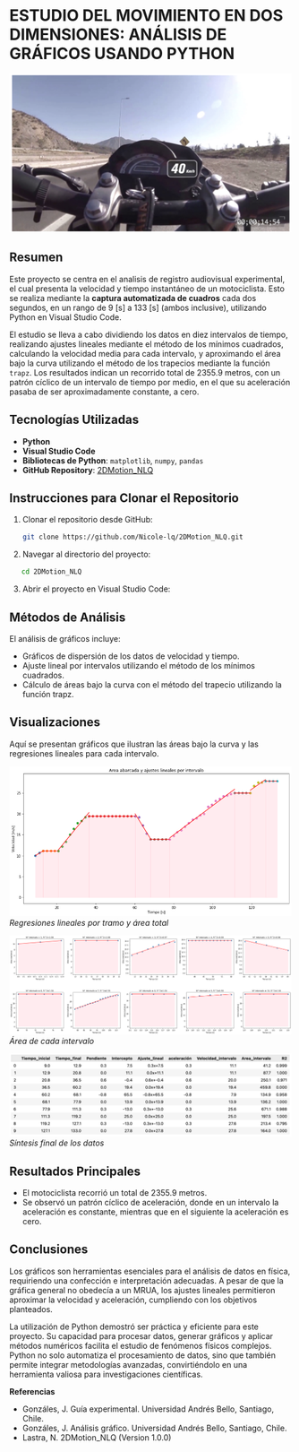 
# ESTUDIO DEL MOVIMIENTO EN DOS DIMENSIONES: ANÁLISIS DE GRÁFICOS USANDO PYTHON

<p>
  <img src="imagenes/video.png" width="600">
</p>

</div>

## Resumen

Este proyecto se centra en el analisis de registro audiovisual experimental, el cual presenta la velocidad y tiempo instantáneo de un motociclista. Esto se realiza mediante la **captura automatizada de cuadros** cada dos segundos, en un rango de 9 [s] a 133 [s] (ambos inclusive), utilizando Python en Visual Studio Code. 

El estudio se lleva a cabo dividiendo los datos en diez intervalos de tiempo, realizando ajustes lineales mediante el método de los mínimos cuadrados, calculando la velocidad media para cada intervalo, y aproximando el área bajo la curva utilizando el método de los trapecios mediante la función `trapz`. Los resultados indican un recorrido total de 2355.9 metros, con un patrón cíclico de un intervalo de tiempo por medio, en el que su aceleración pasaba de ser aproximadamente constante, a cero.

## Tecnologías Utilizadas

- **Python**
- **Visual Studio Code**
- **Bibliotecas de Python**: `matplotlib`, `numpy`, `pandas`
- **GitHub Repository**: [2DMotion_NLQ](https://github.com/Nicole-lq/2DMotion_NLQ)

## Instrucciones para Clonar el Repositorio

1. Clonar el repositorio desde GitHub:

   ```bash
   git clone https://github.com/Nicole-lq/2DMotion_NLQ.git

   ```
2. Navegar al directorio del proyecto:

```bash
   cd 2DMotion_NLQ

   ```
3. Abrir el proyecto en Visual Studio Code:

## Métodos de Análisis

El análisis de gráficos incluye:

* Gráficos de dispersión de los datos de velocidad y tiempo.
* Ajuste lineal por intervalos utilizando el método de los mínimos cuadrados.
* Cálculo de áreas bajo la curva con el método del trapecio utilizando la función trapz.

## Visualizaciones

Aquí se presentan gráficos que ilustran las áreas bajo la curva y las regresiones lineales para cada intervalo.

![Regresiones Lineales por tramo y área total](imagenes/grafico1.png)
*Regresiones lineales por tramo y área total*

![Áreas por intervalo](imagenes/grafico2.png)
*Área de cada intervalo*


![Tabla de final](imagenes/TablaFinal.png)
*Síntesis final de los datos*

## Resultados Principales

* El motociclista recorrió un total de 2355.9 metros.
* Se observó un patrón cíclico de aceleración, donde en un intervalo la aceleración es constante, mientras que en el siguiente la aceleración es cero.

## Conclusiones

Los gráficos son herramientas esenciales para el análisis de datos en física, requiriendo una confección e interpretación adecuadas. A pesar de que la gráfica general no obedecía a un MRUA, los ajustes lineales permitieron aproximar la velocidad y aceleración, cumpliendo con los objetivos planteados.

La utilización de Python demostró ser práctica y eficiente para este proyecto. Su capacidad para procesar datos, generar gráficos y aplicar métodos numéricos facilita el estudio de fenómenos físicos complejos. Python no solo automatiza el procesamiento de datos, sino que también permite integrar metodologías avanzadas, convirtiéndolo en una herramienta valiosa para investigaciones científicas.

**Referencias**

* Gonzáles, J. Guía experimental. Universidad Andrés Bello, Santiago, Chile.
* Gonzáles, J. Análisis gráfico. Universidad Andrés Bello, Santiago, Chile.
* Lastra, N. 2DMotion_NLQ (Version 1.0.0)